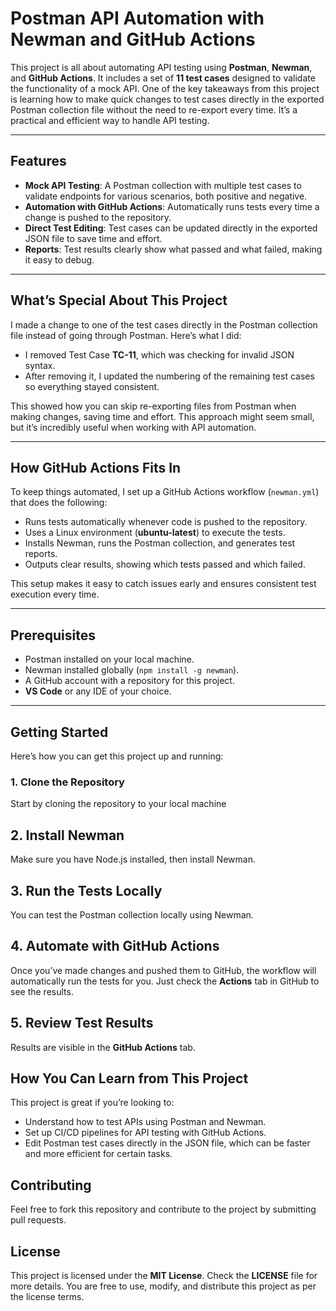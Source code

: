 # Postman API Automation with Newman and GitHub Actions

This project is all about automating API testing using **Postman**, **Newman**, and **GitHub Actions**. It includes a set of **11 test cases** designed to validate the functionality of a mock API. One of the key takeaways from this project is learning how to make quick changes to test cases directly in the exported Postman collection file without the need to re-export every time. It’s a practical and efficient way to handle API testing.

---

## Features

- **Mock API Testing**: A Postman collection with multiple test cases to validate endpoints for various scenarios, both positive and negative.
- **Automation with GitHub Actions**: Automatically runs tests every time a change is pushed to the repository.
- **Direct Test Editing**: Test cases can be updated directly in the exported JSON file to save time and effort.
- **Reports**: Test results clearly show what passed and what failed, making it easy to debug.

---

## What’s Special About This Project

I made a change to one of the test cases directly in the Postman collection file instead of going through Postman. Here’s what I did:

- I removed Test Case **TC-11**, which was checking for invalid JSON syntax.
- After removing it, I updated the numbering of the remaining test cases so everything stayed consistent.

This showed how you can skip re-exporting files from Postman when making changes, saving time and effort. This approach might seem small, but it’s incredibly useful when working with API automation.

---

## How GitHub Actions Fits In

To keep things automated, I set up a GitHub Actions workflow (`newman.yml`) that does the following:

- Runs tests automatically whenever code is pushed to the repository.
- Uses a Linux environment (**ubuntu-latest**) to execute the tests.
- Installs Newman, runs the Postman collection, and generates test reports.
- Outputs clear results, showing which tests passed and which failed.

This setup makes it easy to catch issues early and ensures consistent test execution every time.

---

## Prerequisites

- Postman installed on your local machine.
- Newman installed globally (`npm install -g newman`).
- A GitHub account with a repository for this project.
- **VS Code** or any IDE of your choice.

---

## Getting Started

Here’s how you can get this project up and running:

### 1. Clone the Repository
Start by cloning the repository to your local machine

## 2. Install Newman
Make sure you have Node.js installed, then install Newman.

## 3. Run the Tests Locally
You can test the Postman collection locally using Newman.

## 4. Automate with GitHub Actions
Once you’ve made changes and pushed them to GitHub, the workflow will automatically run the tests for you. Just check the **Actions** tab in GitHub to see the results.

## 5. Review Test Results
Results are visible in the **GitHub Actions** tab.  

## How You Can Learn from This Project
This project is great if you’re looking to:

- Understand how to test APIs using Postman and Newman.
- Set up CI/CD pipelines for API testing with GitHub Actions.
- Edit Postman test cases directly in the JSON file, which can be faster and more efficient for certain tasks.

## Contributing
Feel free to fork this repository and contribute to the project by submitting pull requests.

## License
This project is licensed under the **MIT License**. Check the **LICENSE** file for more details.
You are free to use, modify, and distribute this project as per the license terms.
                      

